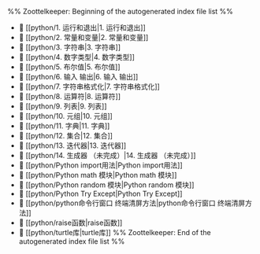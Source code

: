 %% Zoottelkeeper: Beginning of the autogenerated index file list  %%
- 📄 [[python/1. 运行和退出|1. 运行和退出]]
- 📄 [[python/2. 常量和变量|2. 常量和变量]]
- 📄 [[python/3. 字符串|3. 字符串]]
- 📄 [[python/4. 数字类型|4. 数字类型]]
- 📄 [[python/5. 布尔值|5. 布尔值]]
- 📄 [[python/6. 输入 输出|6. 输入 输出]]
- 📄 [[python/7. 字符串格式化|7. 字符串格式化]]
- 📄 [[python/8. 运算符|8. 运算符]]
- 📄 [[python/9. 列表|9. 列表]]
- 📄 [[python/10. 元组|10. 元组]]
- 📄 [[python/11. 字典|11. 字典]]
- 📄 [[python/12. 集合|12. 集合]]
- 📄 [[python/13. 迭代器|13. 迭代器]]
- 📄 [[python/14. 生成器    （未完成）|14. 生成器    （未完成）]]
- 📄 [[python/Python import用法|Python import用法]]
- 📄 [[python/Python math 模块|Python math 模块]]
- 📄 [[python/Python random 模块|Python random 模块]]
- 📄 [[python/Python Try Except|Python Try Except]]
- 📄 [[python/python命令行窗口 终端清屏方法|python命令行窗口 终端清屏方法]]
- 📄 [[python/raise函数|raise函数]]
- 📄 [[python/turtle库|turtle库]]
%% Zoottelkeeper: End of the autogenerated index file list  %%
